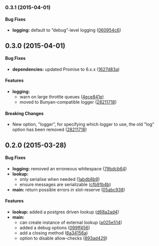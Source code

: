 ### 0.3.1 (2015-04-01)


#### Bug Fixes

* **logging:** default to ”debug”-level logging ([060954c6](http://github.com/voxpelli/node-fetch-politely/commit/060954c6574a07fd41c0f0aff42ffdd8132a475c))


## 0.3.0 (2015-04-01)


#### Bug Fixes

* **dependencies:** updated Promise to 6.x.x ([1627d83a](http://github.com/voxpelli/node-fetch-politely/commit/1627d83a38f58edeae1ecec3cf9faa10452510bb))


#### Features

* **logging:**
  * warn on large throttle queues ([4ece841e](http://github.com/voxpelli/node-fetch-politely/commit/4ece841ed63f4a6aee09dfb58207c5b1f0fc713f))
  * moved to Bunyan-compatible logger ([28211718](http://github.com/voxpelli/node-fetch-politely/commit/2821171833fe8c2df1962a58fc95bb3a7ca17075))


#### Breaking Changes

* New option, ”logger”, for specifying which logger to use, the old ”log” option has been removed
 ([28211718](http://github.com/voxpelli/node-fetch-politely/commit/2821171833fe8c2df1962a58fc95bb3a7ca17075))


## 0.2.0 (2015-03-28)


#### Bug Fixes

* **logging:** removed an erroneous whitespace ([79bdcb64](http://github.com/voxpelli/node-fetch-politely/commit/79bdcb640cce7f3d6fc5eac1d7ff234b0595769d))
* **lookup:**
  * only serialise when needed ([1abdb8b9](http://github.com/voxpelli/node-fetch-politely/commit/1abdb8b9b0b4d42b63685af36a2b233fc09a666e))
  * ensure messages are serializable ([cfb91b4b](http://github.com/voxpelli/node-fetch-politely/commit/cfb91b4b35033c2b444f88697a589526fdcf6afe))
* **main:** return possible errors in slot-reserve ([05abc938](http://github.com/voxpelli/node-fetch-politely/commit/05abc93830fa0b74703077409392dc680874a7bd))


#### Features

* **lookup:** added a postgres driven lookup ([d68a2ad4](http://github.com/voxpelli/node-fetch-politely/commit/d68a2ad472255f3b4b50ddfdf5fa1ea6051ec76a))
* **main:**
  * can create instance of external lookup ([a025e514](http://github.com/voxpelli/node-fetch-politely/commit/a025e514e28cb5088871bc71717aea41b22c6b61))
  * added a debug options ([099ff456](http://github.com/voxpelli/node-fetch-politely/commit/099ff456fdeb44d807570f0cb43ab6a04cdb2b1b))
  * add a closing method ([6a34156a](http://github.com/voxpelli/node-fetch-politely/commit/6a34156a9254291dcf26ff6f332a7bbad4466deb))
  * option to disable allow-checks ([893ad429](http://github.com/voxpelli/node-fetch-politely/commit/893ad429eaf444510cc45e3e9e87d1e2e8c4ac9c))

